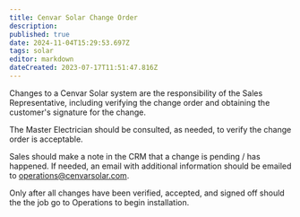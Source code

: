 ```yaml
---
title: Cenvar Solar Change Order
description: 
published: true
date: 2024-11-04T15:29:53.697Z
tags: solar
editor: markdown
dateCreated: 2023-07-17T11:51:47.816Z
---
```


Changes to a Cenvar Solar system are the responsibility of the Sales Representative, including verifying the change order and obtaining the customer's signature for the change.

The Master Electrician should be consulted, as needed, to verify the change order is acceptable.

Sales should make a note in the CRM that a change is pending / has happened. If needed, an email with additional information should be emailed to operations@cenvarsolar.com.

Only after all changes have been verified, accepted, and signed off should the the job go to Operations to begin installation.